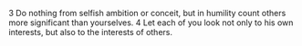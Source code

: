 3 Do nothing from selfish ambition or conceit, but in humility count others more significant than yourselves. 4 Let each of you look not only to his own interests, but also to the interests of others.